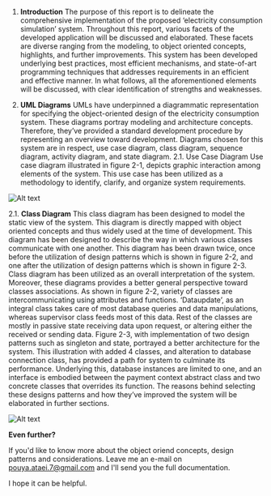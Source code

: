 1. <b>Introduction</b>
The purpose of this report is to delineate the comprehensive implementation of the proposed ‘electricity consumption simulation’ system. 
Throughout this report, various facets of the developed application will be discussed and elaborated. These facets are diverse ranging from the modeling, to object oriented concepts, highlights, and further improvements. This system has been developed underlying best practices, most efficient mechanisms, and state-of-art programming techniques that addresses requirements in an efficient and effective manner. In what follows, all the aforementioned elements will be discussed, with clear identification of strengths and weaknesses.


2. <b>UML Diagrams</b>
UMLs have underpinned a diagrammatic representation for specifying the object-oriented design of the electricity consumption system. These diagrams portray modeling and architecture concepts. Therefore, they’ve provided a standard development procedure by representing an overview toward development. Diagrams chosen for this system are in respect, use case diagram, class diagram, sequence diagram, activity diagram, and state diagram.
2.1. Use Case Diagram
Use case diagram illustrated in figure 2-1, depicts graphic interaction among elements of the system. This use case has been utilized as a methodology to identify, clarify, and organize system requirements. 
 
![Alt text](https://i.imgur.com/2jSzq1o.png?raw=true "UML - Pouya Ataei")


2.1. <b>Class Diagram</b>
This class diagram has been designed to model the static view of the system. This diagram is directly mapped with object oriented concepts and thus widely used at the time of development. This diagram has been designed to describe the way in which various classes communicate with one another. This diagram has been drawn twice, once before the utilization of design patterns which is shown in figure 2-2, and one after the utilization of design patterns which is shown in figure 2-3. Class diagram has been utilized as an overall interpretation of the system. Moreover, these diagrams provides a better general perspective toward classes associations. As shown in figure 2-2, variety of classes are intercommunicating using attributes and functions. ‘Dataupdate’, as an integral class takes care of most database queries and data manipulations, whereas supervisor class feeds most of this data. Rest of the classes are mostly in passive state receiving data upon request, or altering either the received or sending data. Figure 2-3, with implementation of two design patterns such as singleton and state, portrayed a better architecture for the system. This illustration with added 4 classes, and alteration to database connection class, has provided a path for system to culminate its performance. Underlying this, database instances are limited to one, and an interface is embodied between the payment context abstract class and two concrete classes that overrides its function. The reasons behind selecting these designs patterns and how they’ve improved the system will be elaborated in further sections.

![Alt text](https://i.imgur.com/2a4EZ1h.png?raw=true "UML - Pouya Ataei")


<b>Even further?</b>

If you'd like to know more about the object oriend concepts, design patterns and considerations. Leave me an e-mail on pouya.ataei.7@gmail.com and I'll send you the full documentation. 

I hope it can be helpful. 
